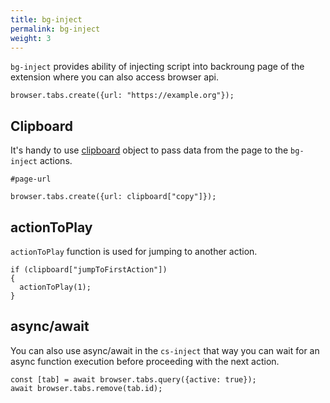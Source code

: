```yaml
---
title: bg-inject
permalink: bg-inject
weight: 3
---
```


`bg-inject` provides ability of injecting script into backroung page of the
extension where you can also access browser api.

<div class="cba-example bg-inject">

```
browser.tabs.create({url: "https://example.org"});
```
</div>

## Clipboard

It's handy to use [clipboard](/clipboard) object to pass data from the page to
the `bg-inject` actions.

<div class="cba-example copy">

```
#page-url
```
</div>

<div class="cba-example bg-inject">

```
browser.tabs.create({url: clipboard["copy"]});
```
</div>

## actionToPlay

`actionToPlay` function is used for jumping to another action.

<div class="cba-example bg-inject">

```
if (clipboard["jumpToFirstAction"])
{
  actionToPlay(1);
}
```
</div>

## async/await

You can also use async/await in the `cs-inject` that way you can wait for an
async function execution before proceeding with the next action.

<div class="cba-example bg-inject">

```
const [tab] = await browser.tabs.query({active: true});
await browser.tabs.remove(tab.id);
```
</div>
